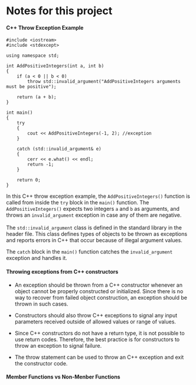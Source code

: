 # Notes for this project

#### C++ Throw Exception Example
```
#include <iostream>
#include <stdexcept>

using namespace std;

int AddPositiveIntegers(int a, int b)
{
    if (a < 0 || b < 0)
        throw std::invalid_argument("AddPositiveIntegers arguments must be positive");

    return (a + b);
}

int main()
{
    try
    {
        cout << AddPositiveIntegers(-1, 2); //exception
    }

    catch (std::invalid_argument& e)
    {
        cerr << e.what() << endl;
        return -1;
    }

    return 0;
}
```
In this C++ throw exception example, the ```AddPositiveIntegers()``` function is called from inside the ```try``` block in the ```main()``` function. The ```AddPositiveIntegers()``` expects two integers ```a``` and ```b``` as arguments, and throws an ```invalid_argument``` exception in case any of them are negative.<br>
<br>
The ```std::invalid_argument``` class is defined in the standard library in the <stdexcept> header file. This class defines types of objects to be thrown as exceptions and reports errors in C++ that occur because of illegal argument values.<br>

The ```catch``` block in the ```main()``` function catches the ```invalid_argument``` exception and handles it.<br>

#### Throwing exceptions from C++ constructors

- An exception should be thrown from a C++ constructor whenever an object cannot be properly constructed or initialized. Since there is no way to recover from failed object construction, an exception should be thrown in such cases.

- Constructors should also throw C++ exceptions to signal any input parameters received outside of allowed values or range of values.

- Since C++ constructors do not have a return type, it is not possible to use return codes. Therefore, the best practice is for constructors to throw an exception to signal failure.

- The throw statement can be used to throw an C++ exception and exit the constructor code.

#### Member Functions vs Non-Menber Functions
